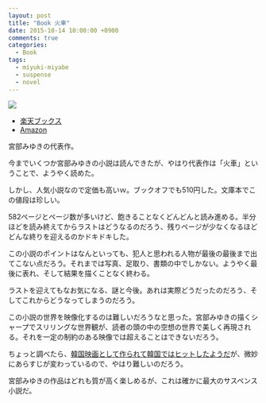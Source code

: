 ```yaml
---
layout: post
title: "Book 火車"
date: 2015-10-14 10:00:00 +0900
comments: true
categories:
  - Book
tags:
  - miyuki-miyabe
  - suspense
  - novel
---
```

<a href="http://hb.afl.rakuten.co.jp/hgc/1368ce62.540143f5.1368ce63.cb671705/?pc=http%3a%2f%2fitem.rakuten.co.jp%2fbook%2f944645%2f%3fscid%3daf_link_img&amp;m=http%3a%2f%2fm.rakuten.co.jp%2fbook%2fi%2f10679131%2f" target="_blank"><img src ="http://hbb.afl.rakuten.co.jp/hgb/?pc=http%3a%2f%2fthumbnail.image.rakuten.co.jp%2f%400_mall%2fbook%2fcabinet%2f9181%2f9784101369181.gif%3f_ex%3d300x300&amp;m=http%3a%2f%2fthumbnail.image.rakuten.co.jp%2f%400_mall%2fbook%2fcabinet%2f9181%2f9784101369181.gif%3f_ex%3d80x80" border="0"></a>

* <a href="http://hb.afl.rakuten.co.jp/hgc/1368ce62.540143f5.1368ce63.cb671705/?pc=http%3a%2f%2fitem.rakuten.co.jp%2fbook%2f944645%2f%3fscid%3daf_link_txt&amp;m=http%3a%2f%2fm.rakuten.co.jp%2fbook%2fi%2f10679131%2f" target="_blank">楽天ブックス</a>
* <a href="http://www.amazon.co.jp/gp/product/4101369186/ref=as_li_ss_tl?ie=UTF8&camp=247&creative=7399&creativeASIN=4101369186&linkCode=as2&tag=dsea-22" target="_blank">Amazon</a>

宮部みゆきの代表作。

今までいくつか宮部みゆきの小説は読んできたが、やはり代表作は「火車」ということで、ようやく読めた。

しかし、人気小説なので定価も高いｗ。ブックオフでも510円した。文庫本でこの値段は珍しい。

582ページとページ数が多いけど、飽きることなくどんどんと読み進める。半分ほどを読み終えてからラストはどうなるのだろう、残りページが少なくなるほどどんな終りを迎えるのかドキドキした。

この小説のポイントはなんといっても、犯人と思われる人物が最後の最後まで出てこない点だろう。それまでは写真、足取り、書類の中でしかない。ようやく最後に表れ、そして結果を描くことなく終わる。

ラストを迎えてもなお気になる、謎と今後。あれは実際どうだったのだろう、そしてこれからどうなってしまうのだろう。

この小説の世界を映像化するのは難しいだろうなと思った。宮部みゆきの描くシャープでスリリングな世界観が、読者の頭の中の空想の世界で美しく再現される。それを一定の制約のある映像では超えることはできないだろう。

ちょっと調べたら、[韓国映画として作られて韓国ではヒットしたようだ](http://movies.yahoo.co.jp/movie/344341/)が、微妙にあらすじが変わっているので、やはり難しいのだろう。

宮部みゆきの作品はどれも質が高く楽しめるが、これは確かに最大のサスペンス小説だ。